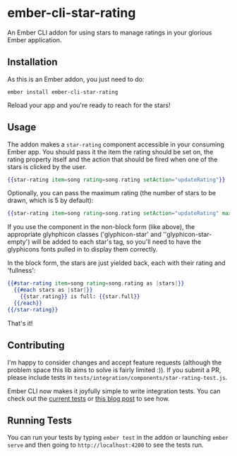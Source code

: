 # ember-cli-star-rating

An Ember CLI addon for using stars to manage ratings in your glorious Ember application.

## Installation

As this is an Ember addon, you just need to do:

    ember install ember-cli-star-rating

Reload your app and you're ready to reach for the stars!

## Usage

The addon makes a `star-rating` component accessible in your consuming Ember
app. You should pass it the item the rating should be set on, the rating
property itself and the action that should be fired when one of the stars is
clicked by the user.

```hbs
{{star-rating item=song rating=song.rating setAction="updateRating"}}
```

Optionally, you can pass the maximum rating (the number of stars to be drawn, which is 5 by default):

```hbs
{{star-rating item=song rating=song.rating setAction="updateRating" maxRating=10}}
```

If you use the component in the non-block form (like above), the appropriate
glyhphicon classes ('glyphicon-star' and ''glyphicon-star-empty') will be added
to each star's tag, so you'll need to have the glyphicons fonts pulled in to
display them correctly.

In the block form, the stars are just yielded back, each with their rating and
'fullness':

```hbs
{{#star-rating item=song rating=song.rating as |stars|}}
  {{#each stars as |star|}}
    {{star.rating}} is full: {{star.full}}
  {{/each}}
{{/star-rating}}
```

That's it!

## Contributing

I'm happy to consider changes and accept feature requests (although the problem
space this lib aims to solve is fairly limited :)). If you submit a PR, please
include tests in `tests/integration/components/star-rating-test.js`.

Ember CLI now makes it joyfully simple to write integration tests. You can check
out the [current tests][1] or [this blog post][2] to see how.

## Running Tests

You can run your tests by typing `ember test` in the addon or launching `ember
serve` and then going to `http://localhost:4200` to see the tests run.

[1]: https://github.com/balinterdi/ember-cli-star-rating/tree/master/tests/integration/components
[2]: http://alisdair.mcdiarmid.org/2015/06/20/ember-component-integration-tests.html
